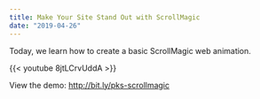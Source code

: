 ```yaml
---
title: Make Your Site Stand Out with ScrollMagic
date: "2019-04-26"
---
```




Today, we learn how to create a basic ScrollMagic web animation.

<!--truncate-->

{{< youtube 8jtLCrvUddA >}}

View the demo: <http://bit.ly/pks-scrollmagic>